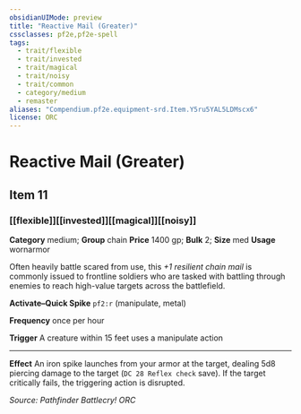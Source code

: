 ```yaml
---
obsidianUIMode: preview
title: "Reactive Mail (Greater)"
cssclasses: pf2e,pf2e-spell
tags:
  - trait/flexible
  - trait/invested
  - trait/magical
  - trait/noisy
  - trait/common
  - category/medium
  - remaster
aliases: "Compendium.pf2e.equipment-srd.Item.Y5ru5YAL5LDMscx6"
license: ORC
---
```

# Reactive Mail (Greater)
## Item 11
### [[flexible]][[invested]][[magical]][[noisy]]

**Category** medium; **Group** chain
**Price** 1400 gp; 
**Bulk** 2; **Size** med
**Usage** wornarmor

Often heavily battle scared from use, this _+1 resilient chain mail_ is commonly issued to frontline soldiers who are tasked with battling through enemies to reach high-value targets across the battlefield.

**Activate–Quick Spike** `pf2:r` (manipulate, metal)

**Frequency** once per hour

**Trigger** A creature within 15 feet uses a manipulate action

* * *

**Effect** An iron spike launches from your armor at the target, dealing 5d8 piercing damage to the target (`DC 28 Reflex check` save). If the target critically fails, the triggering action is disrupted.

*Source: Pathfinder Battlecry!*
*ORC*